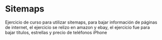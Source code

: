 # Sitemaps
Ejercicio de curso para utilizar sitemaps, para bajar información de páginas de internet, el ejercicio se relizo en amazon y ebay, el ejercicio fue para bajar títulos, estrellas y precio de teléfonos iPhone
